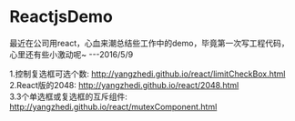 # ReactjsDemo

最近在公司用react，心血来潮总结些工作中的demo，毕竟第一次写工程代码，心里还有些小激动呢~     ---2016/5/9

1.控制复选框可选个数: http://yangzhedi.github.io/react/limitCheckBox.html <br/>
2.React版的2048: http://yangzhedi.github.io/react/2048.html <br/>
3.3个单选框或复选框的互斥组件: http://yangzhedi.github.io/react/mutexComponent.html <br/>